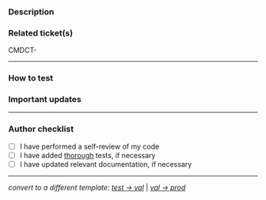 ### Description

<!-- Detailed description of changes and related context -->

### Related ticket(s)

<!-- Link to related ticket(s) or issue(s) -->
<!-- Hint: Type MDCT-<ticket-number> for autolinking -->

CMDCT-

---

### How to test

<!-- Step-by-step instructions on how to test, if necessary -->

### Important updates

<!-- Changed dependencies, .env files, configs, etc. -->
<!-- Instructions for local dev, e.g. requires new installs in directories -->

---

### Author checklist

<!-- Complete the following steps before opening for review -->

- [ ] I have performed a self-review of my code
- [ ] I have added [thorough](https://bit.ly/3zPrxuZ) tests, if necessary
- [ ] I have updated relevant documentation, if necessary

---

<!-- If deploying to val or prod, click 'Preview' and select template -->

_convert to a different template: [test → val](?expand=1&template=test-to-val-deployment.md)_ | _[val → prod](?expand=1&template=val-to-prod-deployment.md)_
